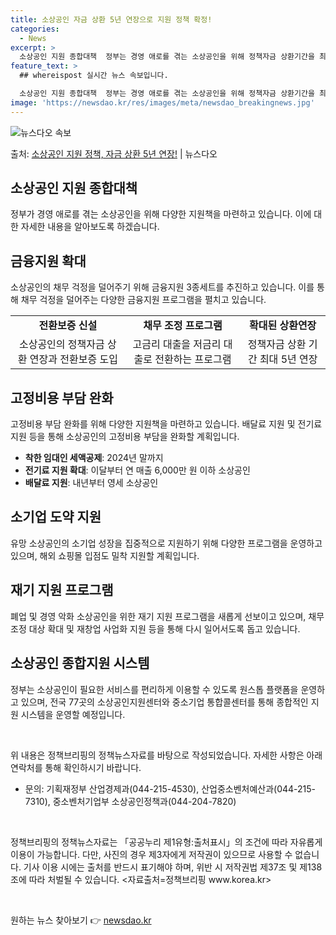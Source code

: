 ```yaml
---
title: 소상공인 자금 상환 5년 연장으로 지원 정책 확정!
categories:
  - News
excerpt: >
  소상공인 지원 종합대책  정부는 경영 애로를 겪는 소상공인을 위해 정책자금 상환기간을 최대 5년까지 늘려주고…
feature_text: >
  ## whereispost 실시간 뉴스 속보입니다.

  소상공인 지원 종합대책  정부는 경영 애로를 겪는 소상공인을 위해 정책자금 상환기간을 최대 5년까지 늘려주고…
image: 'https://newsdao.kr/res/images/meta/newsdao_breakingnews.jpg'
---
```


![뉴스다오 속보](https://newsdao.kr/res/images/meta/newsdao_breakingnews.jpg)

<p>출처: <a href="https://newsdao.kr/4576" rel="dofollow">소상공인 지원 정책, 자금 상환 5년 연장!</a> | 뉴스다오</p>

<h2 data-ke-size="size26">소상공인 지원 종합대책</h2>

<p data-ke-size="size16">정부가 경영 애로를 겪는 소상공인을 위해 다양한 지원책을 마련하고 있습니다. 이에 대한 자세한 내용을 알아보도록 하겠습니다.</p>

<h2 data-ke-size="size24">금융지원 확대</h2>

<p data-ke-size="size16">소상공인의 채무 걱정을 덜어주기 위해 금융지원 3종세트를 추진하고 있습니다. 이를 통해 채무 걱정을 덜어주는 다양한 금융지원 프로그램을 펼치고 있습니다.</p>

<table>
  <tr>
    <td style="text-align: center; height: 17px;"><b>전환보증 신설</b></td>
    <td style="text-align: center; height: 17px;"><b>채무 조정 프로그램</b></td>
    <td style="text-align: center; height: 17px;"><b>확대된 상환연장</b></td>
  </tr>
  <tr>
    <td style="text-align: center; height: 17px;">소상공인의 정책자금 상환 연장과 전환보증 도입</td>
    <td style="text-align: center; height: 17px;">고금리 대출을 저금리 대출로 전환하는 프로그램</td>
    <td style="text-align: center; height: 17px;">정책자금 상환 기간 최대 5년 연장</td>
  </tr>
</table>

<h2 data-ke-size="size24">고정비용 부담 완화</h2>

<p data-ke-size="size16">고정비용 부담 완화를 위해 다양한 지원책을 마련하고 있습니다. 배달료 지원 및 전기료 지원 등을 통해 소상공인의 고정비용 부담을 완화할 계획입니다.</p>

<ul>
  <li><b>착한 임대인 세액공제</b>: 2024년 말까지</li>
  <li><b>전기료 지원 확대</b>: 이달부터 연 매출 6,000만 원 이하 소상공인</li>
  <li><b>배달료 지원</b>: 내년부터 영세 소상공인</li>
</ul>

<h2 data-ke-size="size24">소기업 도약 지원</h2>

<p data-ke-size="size16">유망 소상공인의 소기업 성장을 집중적으로 지원하기 위해 다양한 프로그램을 운영하고 있으며, 해외 쇼핑몰 입점도 밀착 지원할 계획입니다.</p>

<h2 data-ke-size="size24">재기 지원 프로그램</h2>

<p data-ke-size="size16">폐업 및 경영 악화 소상공인을 위한 재기 지원 프로그램을 새롭게 선보이고 있으며, 채무조정 대상 확대 및 재창업 사업화 지원 등을 통해 다시 일어서도록 돕고 있습니다.</p>

<h2 data-ke-size="size24">소상공인 종합지원 시스템</h2>

<p data-ke-size="size16">정부는 소상공인이 필요한 서비스를 편리하게 이용할 수 있도록 원스톱 플랫폼을 운영하고 있으며, 전국 77곳의 소상공인지원센터와 중소기업 통합콜센터를 통해 종합적인 지원 시스템을 운영할 예정입니다.</p>

<p data-ke-size="size16">&nbsp;</p>

<p data-ke-size="size16">위 내용은 정책브리핑의 정책뉴스자료를 바탕으로 작성되었습니다. 자세한 사항은 아래 연락처를 통해 확인하시기 바랍니다.</p>

<ul>
  <li>문의: 기획재정부 산업경제과(044-215-4530), 산업중소벤처예산과(044-215-7310), 중소벤처기업부 소상공인정책과(044-204-7820)</li>
</ul>

<p data-ke-size="size16">&nbsp;</p>

<p data-ke-size="size16">정책브리핑의 정책뉴스자료는 「공공누리 제1유형:출처표시」의 조건에 따라 자유롭게 이용이 가능합니다. 다만, 사진의 경우 제3자에게 저작권이 있으므로 사용할 수 없습니다. 기사 이용 시에는 출처를 반드시 표기해야 하며, 위반 시 저작권법 제37조 및 제138조에 따라 처벌될 수 있습니다. <자료출처=정책브리핑 www.korea.kr></p>

<p data-ke-size="size16">&nbsp;</p> 

원하는 뉴스 찾아보기 👉 <a href="https://newsdao.kr" rel="dofollow">newsdao.kr</a>


